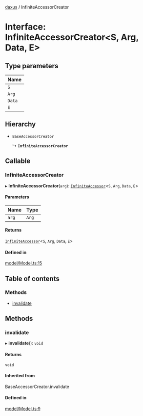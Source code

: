 [daxus](../README.md) / InfiniteAccessorCreator

# Interface: InfiniteAccessorCreator<S, Arg, Data, E\>

## Type parameters

| Name |
| :------ |
| `S` |
| `Arg` |
| `Data` |
| `E` |

## Hierarchy

- `BaseAccessorCreator`

  ↳ **`InfiniteAccessorCreator`**

## Callable

### InfiniteAccessorCreator

▸ **InfiniteAccessorCreator**(`arg`): [`InfiniteAccessor`](../classes/InfiniteAccessor.md)<`S`, `Arg`, `Data`, `E`\>

#### Parameters

| Name | Type |
| :------ | :------ |
| `arg` | `Arg` |

#### Returns

[`InfiniteAccessor`](../classes/InfiniteAccessor.md)<`S`, `Arg`, `Data`, `E`\>

#### Defined in

[model/Model.ts:15](https://github.com/jason89521/react-fetch/blob/1693949/src/lib/model/Model.ts#L15)

## Table of contents

### Methods

- [invalidate](InfiniteAccessorCreator.md#invalidate)

## Methods

### invalidate

▸ **invalidate**(): `void`

#### Returns

`void`

#### Inherited from

BaseAccessorCreator.invalidate

#### Defined in

[model/Model.ts:9](https://github.com/jason89521/react-fetch/blob/1693949/src/lib/model/Model.ts#L9)
